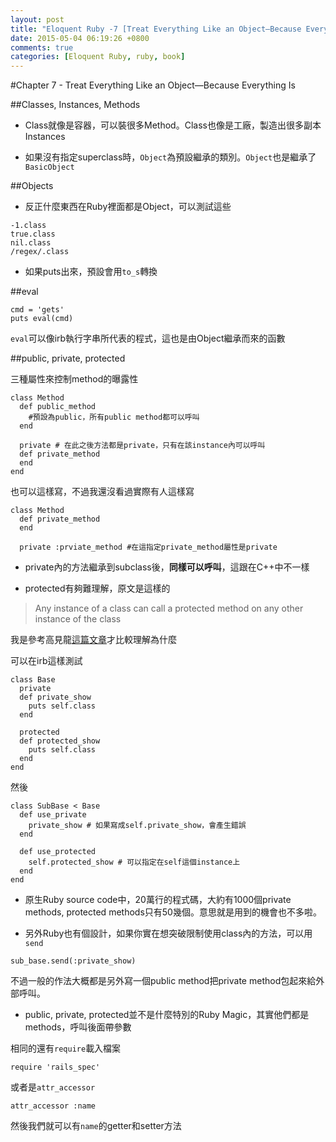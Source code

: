 ```yaml
---
layout: post
title: "Eloquent Ruby -7 [Treat Everything Like an Object—Because Everything Is]"
date: 2015-05-04 06:19:26 +0800
comments: true
categories: [Eloquent Ruby, ruby, book]
---
```


#Chapter 7 - Treat Everything Like an Object—Because Everything Is

##Classes, Instances, Methods

- Class就像是容器，可以裝很多Method。Class也像是工廠，製造出很多副本Instances

- 如果沒有指定superclass時，`Object`為預設繼承的類別。`Object`也是繼承了`BasicObject`

##Objects

- 反正什麼東西在Ruby裡面都是Object，可以測試這些

```
-1.class
true.class
nil.class
/regex/.class
```

- 如果puts出來，預設會用`to_s`轉換

##eval

```
cmd = 'gets'
puts eval(cmd)
```

`eval`可以像irb執行字串所代表的程式，這也是由Object繼承而來的函數

##public, private, protected

三種屬性來控制method的曝露性

```
class Method
  def public_method
    #預設為public，所有public method都可以呼叫
  end

  private # 在此之後方法都是private，只有在該instance內可以呼叫
  def private_method
  end
end
```

也可以這樣寫，不過我還沒看過實際有人這樣寫

```
class Method
  def private_method
  end

  private :prviate_method #在這指定private_method屬性是private
```

- private內的方法繼承到subclass後，**同樣可以呼叫**，這跟在C++中不一樣

- protected有夠難理解，原文是這樣的

> Any instance of a class can call a protected method on any other instance of the class

我是參考高見龍[這篇文章](http://blog.eddie.com.tw/2011/07/26/public-protected-and-private-method-in-ruby/)才比較理解為什麼

可以在irb這樣測試

```
class Base
  private 
  def private_show
    puts self.class
  end

  protected
  def protected_show
    puts self.class
  end
end
```

然後

```
class SubBase < Base
  def use_private
    private_show # 如果寫成self.private_show，會產生錯誤
  end

  def use_protected
    self.protected_show # 可以指定在self這個instance上
  end
end
```

- 原生Ruby source code中，20萬行的程式碼，大約有1000個private methods, protected methods只有50幾個。意思就是用到的機會也不多啦。

- 另外Ruby也有個設計，如果你實在想突破限制使用class內的方法，可以用`send`

```
sub_base.send(:private_show)
```

不過一般的作法大概都是另外寫一個public method把private method包起來給外部呼叫。

- public, private, protected並不是什麼特別的Ruby Magic，其實他們都是methods，呼叫後面帶參數

相同的還有`require`載入檔案

```
require 'rails_spec'
```

或者是`attr_accessor`

```
attr_accessor :name
```

然後我們就可以有`name`的getter和setter方法
